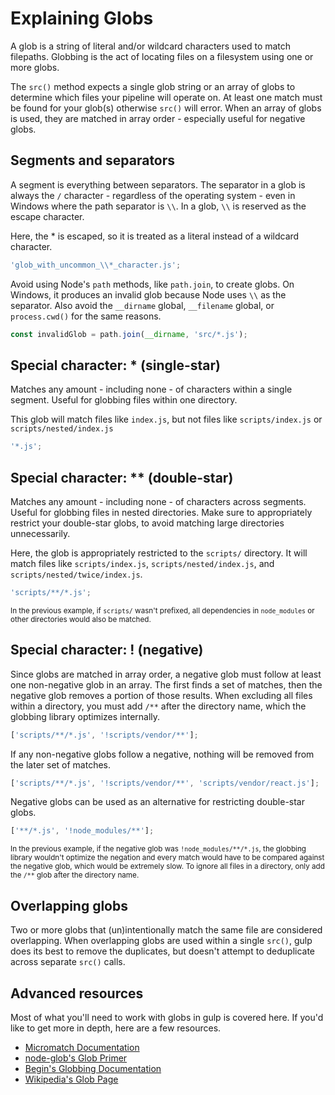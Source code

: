 # Explaining Globs

A glob is a string of literal and/or wildcard characters used to match filepaths. Globbing is the act of locating files on a filesystem using one or more globs.

The `src()` method expects a single glob string or an array of globs to determine which files your pipeline will operate on. At least one match must be found for your glob(s) otherwise `src()` will error. When an array of globs is used, they are matched in array order - especially useful for negative globs.

## Segments and separators

A segment is everything between separators. The separator in a glob is always the `/` character - regardless of the operating system - even in Windows where the path separator is `\\`. In a glob, `\\` is reserved as the escape character.

Here, the \* is escaped, so it is treated as a literal instead of a wildcard character.

```js
'glob_with_uncommon_\\*_character.js';
```

Avoid using Node's `path` methods, like `path.join`, to create globs. On Windows, it produces an invalid glob because Node uses `\\` as the separator. Also avoid the `__dirname` global, `__filename` global, or `process.cwd()` for the same reasons.

```js
const invalidGlob = path.join(__dirname, 'src/*.js');
```

## Special character: \* (single-star)

Matches any amount - including none - of characters within a single segment. Useful for globbing files within one directory.

This glob will match files like `index.js`, but not files like `scripts/index.js` or `scripts/nested/index.js`

```js
'*.js';
```

## Special character: \*\* (double-star)

Matches any amount - including none - of characters across segments. Useful for globbing files in nested directories. Make sure to appropriately restrict your double-star globs, to avoid matching large directories unnecessarily.

Here, the glob is appropriately restricted to the `scripts/` directory. It will match files like `scripts/index.js`, `scripts/nested/index.js`, and `scripts/nested/twice/index.js`.

```js
'scripts/**/*.js';
```

<small>In the previous example, if `scripts/` wasn't prefixed, all dependencies in `node_modules` or other directories would also be matched.</small>

## Special character: ! (negative)

Since globs are matched in array order, a negative glob must follow at least one non-negative glob in an array. The first finds a set of matches, then the negative glob removes a portion of those results. When excluding all files within a directory, you must add `/**` after the directory name, which the globbing library optimizes internally.

```js
['scripts/**/*.js', '!scripts/vendor/**'];
```

If any non-negative globs follow a negative, nothing will be removed from the later set of matches.

```js
['scripts/**/*.js', '!scripts/vendor/**', 'scripts/vendor/react.js'];
```

Negative globs can be used as an alternative for restricting double-star globs.

```js
['**/*.js', '!node_modules/**'];
```

<small>In the previous example, if the negative glob was `!node_modules/**/*.js`, the globbing library wouldn't optimize the negation and every match would have to be compared against the negative glob, which would be extremely slow. To ignore all files in a directory, only add the `/**` glob after the directory name.</small>

## Overlapping globs

Two or more globs that (un)intentionally match the same file are considered overlapping. When overlapping globs are used within a single `src()`, gulp does its best to remove the duplicates, but doesn't attempt to deduplicate across separate `src()` calls.

## Advanced resources

Most of what you'll need to work with globs in gulp is covered here. If you'd like to get more in depth, here are a few resources.

- [Micromatch Documentation](https://github.com/micromatch/micromatch)
- [node-glob's Glob Primer](https://github.com/isaacs/node-glob#glob-primer)
- [Begin's Globbing Documentation](https://github.com/begin/globbing#what-is-globbing)
- [Wikipedia's Glob Page](<https://en.wikipedia.org/wiki/Glob_(programming)>)

